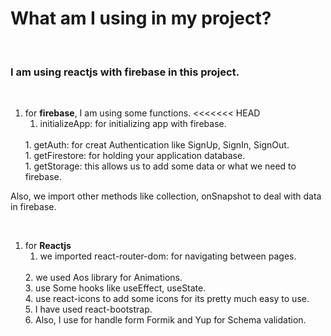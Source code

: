 # What am I using in my project?
 <br/>

### I am using reactjs with firebase in this project.
<br>

1. for **firebase**, I am using some functions.
<<<<<<< HEAD
   1. initializeApp: for initializing app with firebase.
   <br>
   1. getAuth: for creat Authentication like SignUp, SignIn, SignOut.
   <br>
   1. getFirestore: for holding your application database.
   <br>
   1. getStorage: this allows us to add some data or what we need to firebase.
   

Also, we import other methods like collection, onSnapshot to deal with data in firebase.

<br>

1. for **Reactjs** 
    1. we imported react-router-dom: for navigating between pages.
    <br>
    2. we used Aos library for Animations.
    <br>
    3. use Some hooks like useEffect, useState.
    <br>   
    4. use react-icons to add some icons for its pretty much easy to use.
    <br> 
    5. I have used react-bootstrap.
    <br>
    6. Also, I use for handle form Formik and Yup for Schema validation.




    

